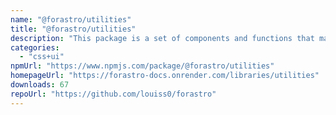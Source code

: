```yaml
---
name: "@forastro/utilities"
title: "@forastro/utilities"
description: "This package is a set of components and functions that make things easier to accomplish with Astro.\rIt's a library that has functions that are useful for conditional rendering and iteration.\rIt has a link component which is useful"
categories:
  - "css+ui"
npmUrl: "https://www.npmjs.com/package/@forastro/utilities"
homepageUrl: "https://forastro-docs.onrender.com/libraries/utilities"
downloads: 67
repoUrl: "https://github.com/louiss0/forastro"
---
```

